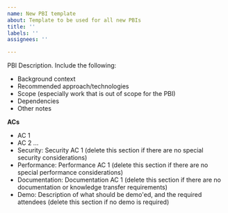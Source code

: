 ```yaml
---
name: New PBI template
about: Template to be used for all new PBIs
title: ''
labels: ''
assignees: ''

---
```


PBI Description. Include the following:

* Background context
* Recommended approach/technologies
* Scope (especially work that is out of scope for the PBI)
* Dependencies
* Other notes

**ACs**

* AC 1
* AC 2
...
* Security: Security AC 1 (delete this section if there are no special security considerations)
* Performance: Performance AC 1 (delete this section if there are no special performance considerations)
* Documentation: Documentation AC 1 (delete this section if there are no documentation or knowledge transfer requirements)
* Demo: Description of what should be demo'ed, and the required attendees (delete this section if no demo is required)
